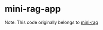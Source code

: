 # mini-rag-app

Note:
This code originally belongs to [mini-rag](https://github.com/bakrianoo/mini-rag)
